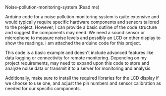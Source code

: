 Noise-pollution-monitoring-system (Read me)

Arduino code for a noise pollution monitoring system is quite extensive and would typically require specific hardware components and sensors tailored to the project. However, I can provide a basic outline of the code structure and suggest the components may need. We need a sound sensor or microphone to measure noise levels and possibly an LCD or other display to show the readings. i am attached the arduino code for this project. 

This code is a basic example and doesn't include advanced features like data logging or connectivity for remote monitoring. Depending on my project requirements, may need to expand upon this code to store and analyze noise data or transmit it to a server for monitoring and analysis.

Additionally, make sure to install the required libraries for the LCD display if we choose to use one, and adjust the pin numbers and sensor calibration as needed for our specific components.
